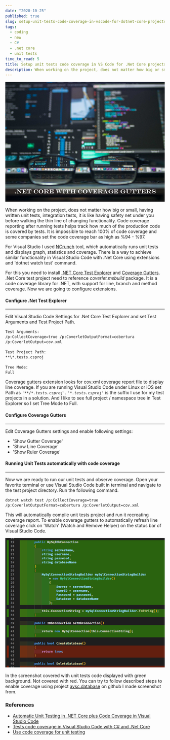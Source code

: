 ```yaml
---
date: "2020-10-25"
published: true
slug: setup-unit-tests-code-coverage-in-vscode-for-dotnet-core-projects
tags:
  - coding
  - new
  - C#
  - .net core
  - unit tests
time_to_read: 5
title: Setup unit tests code coverage in VS Code for .Net Core projects
description: When working on the project, does not matter how big or small, having written unit tests, integration tests, it is like having safety net under you before walking the thin line of changing functionality. Code coverage reporting after running tests helps track how much of the production code is covered by tests.
---
```


![AspNet Core](/images/dotnet-core-coverage-gutters.jpg)

When working on the project, does not matter how big or small, having written unit tests, integration tests, it is like having safety net under you before walking the thin line of changing functionality. Code coverage reporting after running tests helps track how much of the production code is covered by tests. It is impossible to reach 100% of code coverage and some companies set the code coverage bar as high as %94 - %97.

For Visual Studio I used [NCrunch](https://www.ncrunch.net/) tool, which automatically runs unit tests and displays graph, statistics and coverage. There is a way to achieve similar functionality in Visual Studio Code with .Net Core using extensions and 'dotnet watch test' command.

For this you need to install [.NET Core Test Explorer](https://marketplace.visualstudio.com/items?itemName=formulahendry.dotnet-test-explorer) and [Coverage Gutters](https://marketplace.visualstudio.com/items?itemName=ryanluker.vscode-coverage-gutters). .Net Core test project need to reference _coverlet.msbuild_ package. It is a code coverage library for .NET, with support for line, branch and method coverage. Now we are going to configure extensions.

#### Configure .Net Test Explorer

---

Edit Visual Studio Code Settings for .Net Core Test Explorer and set Test Arguments and Test Project Path.

```
Test Arguments:
/p:CollectCoverage=true /p:CoverletOutputFormat=cobertura /p:CoverletOutput=cov.xml

Test Project Path:
**\*.tests.csproj

Tree Mode:
Full
```

Coverage gutters extension looks for cov.xml coverage report file to display line coverage. If you are running Visual Studio Code under Linux or iOS set Path as _`'**/*.tests.csproj'`_. _`'*.tests.csproj'`_ is the suffix I use for my test projects in a solution. And I like to see full project / namespace tree in Test Explorer so I set Tree Mode to Full.

#### Configure Coverage Gutters

---

Edit Coverage Gutters settings and enable following settings:

- 'Show Gutter Coverage'
- 'Show Line Coverage'
- 'Show Ruler Coverage'

#### Running Unit Tests automatically with code coverage

---

Now we are ready to run our unit tests and observe coverage. Open your favorite terminal or use Visual Studio Code built in terminal and navigate to the test project directory. Run the following command.

```
dotnet watch test /p:CollectCoverage=true /p:CoverletOutputFormat=cobertura /p:CoverletOutput=cov.xml
```

This will automatically compile unit tests project and run it recreating coverage report. To enable coverage gutters to automatically refresh line coverage click on 'Watch' (Watch and Remove Helper) on the status bar of Visual Studio Code.

![Code Coverage Sample](/images/Code-Coverage-Sample.PNG)

In the screenshot covered with unit tests code displayed with green background. Not covered with red. You can try to follow described steps to enable coverage using project [avsc.database](https://github.com/vsetchinfc/avsc.database) on github I made screenshot from.

### References

- [Automatic Unit Testing in .NET Core plus Code Coverage in Visual Studio Code](https://tinyurl.com/y2gyhbyo)
- [Tests code coverage in Visual Studio Code with C# and .Net Core](https://tinyurl.com/y6dsvpej)
- [Use code coverage for unit testing](https://tinyurl.com/yys9wuy3)
